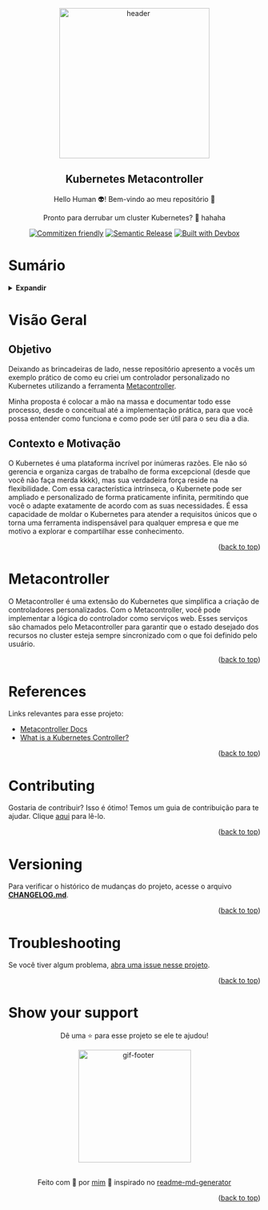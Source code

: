 <!-- BEGIN_DOCS -->
<div align="center">

<a name="readme-top"></a>

<img alt="header" src="https://github.com/lpsm-dev/lpsm-dev/blob/02421b0d81397fe8df3ab40e21752b8d0bb9105f/.github/assets/kubernetes.gif" width="300"/>

## Kubernetes Metacontroller

Hello Human 👽! Bem-vindo ao meu repositório 👋

Pronto para derrubar um cluster Kubernetes? 🤡 hahaha

[![Commitizen friendly](https://img.shields.io/badge/commitizen-friendly-brightgreen.svg)](https://www.conventionalcommits.org/en/v1.0.0/)
[![Semantic Release](https://img.shields.io/badge/%20%20%F0%9F%93%A6%F0%9F%9A%80-semantic--release-e10079.svg)](https://semantic-release.gitbook.io/semantic-release/usage/configuration)
[![Built with Devbox](https://jetpack.io/img/devbox/shield_galaxy.svg)](https://jetpack.io/devbox/docs/contributor-quickstart/)

</div>

# Sumário

<details>
  <summary><strong>Expandir</strong></summary>

- [Visão Geral](#introduction)
- [Overview](#overview)
- [References](#references)
- [Contributing](#contributing)
- [Versioning](#versioning)
- [Troubleshooting](#troubleshooting)
- [Show your support](#show-your-support)

<p align="right">(<a href="#readme-top">back to top</a>)</p>

</details>

# Visão Geral

## Objetivo

Deixando as brincadeiras de lado, nesse repositório apresento a vocês um exemplo prático de como eu criei um controlador personalizado no Kubernetes utilizando a ferramenta [Metacontroller](https://github.com/metacontroller/metacontroller).

Minha proposta é colocar a mão na massa e documentar todo esse processo, desde o conceitual até a implementação prática, para que você possa entender como funciona e como pode ser útil para o seu dia a dia.

## Contexto e Motivação

O Kubernetes é uma plataforma incrível por inúmeras razões. Ele não só gerencia e organiza cargas de trabalho de forma excepcional (desde que você não faça merda kkkk), mas sua verdadeira força reside na flexibilidade. Com essa característica intrínseca, o Kubernete pode ser ampliado e personalizado de forma praticamente infinita, permitindo que você o adapte exatamente de acordo com as suas necessidades. É essa capacidade de moldar o Kubernetes para atender a requisitos únicos que o torna uma ferramenta indispensável para qualquer empresa e que me motivo a explorar e compartilhar esse conhecimento.

<p align="right">(<a href="#readme-top">back to top</a>)</p>

# Metacontroller

O Metacontroller é uma extensão do Kubernetes que simplifica a criação de controladores personalizados. Com o Metacontroller, você pode implementar a lógica do controlador como serviços web. Esses serviços são chamados pelo Metacontroller para garantir que o estado desejado dos recursos no cluster esteja sempre sincronizado com o que foi definido pelo usuário.

<p align="right">(<a href="#readme-top">back to top</a>)</p>

# References

Links relevantes para esse projeto:

- [Metacontroller Docs](https://metacontroller.github.io/metacontroller/intro.html)
- [What is a Kubernetes Controller?](https://book-v1.book.kubebuilder.io/basics/what_is_a_controller.html)

<p align="right">(<a href="#readme-top">back to top</a>)</p>

# Contributing

Gostaria de contribuir? Isso é ótimo! Temos um guia de contribuição para te ajudar. Clique [aqui](CONTRIBUTING.md) para lê-lo.

<p align="right">(<a href="#readme-top">back to top</a>)</p>

# Versioning

Para verificar o histórico de mudanças do projeto, acesse o arquivo [**CHANGELOG.md**](CHANGELOG.md).

<p align="right">(<a href="#readme-top">back to top</a>)</p>

# Troubleshooting

Se você tiver algum problema, [abra uma issue nesse projeto](https://github.com/homelabsz/helm-charts/issues).

<p align="right">(<a href="#readme-top">back to top</a>)</p>

# Show your support

<div align="center">

Dê uma ⭐️ para esse projeto se ele te ajudou!

<img alt="gif-footer" src="https://github.com/lpsm-dev/lpsm-dev/blob/main/.github/assets/yoda.gif" width="225"/>

<br>
<br>

Feito com 💜 por [mim](https://github.com/lpsm-dev) :wave: inspirado no [readme-md-generator](https://github.com/kefranabg/readme-md-generator)

</div>

<p align="right">(<a href="#readme-top">back to top</a>)</p>
<!-- END_DOCS -->
